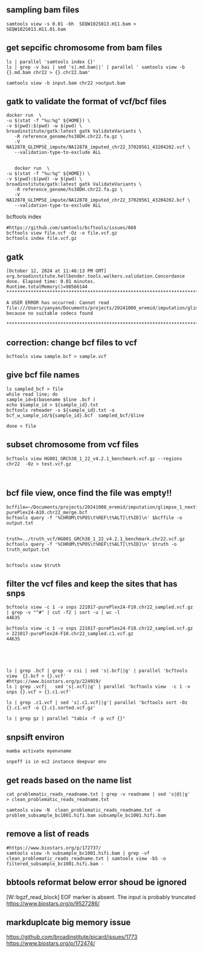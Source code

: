 

## sampling bam files
```
samtools view -s 0.01 -bh  SEQW102S013.H11.bam > SEQW102S013.H11.01.bam
```

## get sepcific chromosome from bam files
```
ls | parallel 'samtools index {}'
ls | grep -v bai | sed 's|.md.bam||' | parallel ' samtools view -b {}.md.bam chr22 > {}.chr22.bam'

samtools view -b input.bam chr22 >output.bam
```



## gatk to validate the format of vcf/bcf files
```
docker run  \
-u $(stat -f "%u:%g" ${HOME}) \
-v $(pwd):$(pwd) -w $(pwd) \
broadinstitute/gatk:latest gatk ValidateVariants \
   -R reference_genome/hs38DH.chr22.fa.gz \
   -V NA12878_GLIMPSE_impute/NA12878_imputed_chr22_37020561_43204202.vcf \
   --validation-type-to-exclude ALL
   
   
   docker run  \
-u $(stat -f "%u:%g" ${HOME}) \
-v $(pwd):$(pwd) -w $(pwd) \
broadinstitute/gatk:latest gatk ValidateVariants \
   -R reference_genome/hs38DH.chr22.fa.gz \
   -V NA12878_GLIMPSE_impute/NA12878_imputed_chr22_37020561_43204202.bcf \
   --validation-type-to-exclude ALL

```



bcftools index
```
#https://github.com/samtools/bcftools/issues/668
bcftools view file.vcf -Oz -o file.vcf.gz
bcftools index file.vcf.gz
```


## gatk
```
[October 12, 2024 at 11:46:13 PM GMT] org.broadinstitute.hellbender.tools.walkers.validation.Concordance done. Elapsed time: 0.01 minutes.
Runtime.totalMemory()=98566144
***********************************************************************

A USER ERROR has occurred: Cannot read file:///Users/yanyan/Documents/projects/20241008_eremid/imputation/glimpse_1_nextflow/glimpse_sample_out/115M_zac_E02.chr22.01_sampled.bcf because no suitable codecs found

***********************************************************************

```

## correction: change bcf files to vcf
```
bcftools view sample.bcf > sample.vcf
```


## give bcf file names

```
ls sampled_bcf > file
while read line; do
sample_id=$(basename $line .bcf ) 
echo $sample_id > ${sample_id}.txt
bcftools reheader -s ${sample_id}.txt -o  bcf_w_sample_id/${sample_id}.bcf  sampled_bcf/$line

done < file

```



## subset chromosome from vcf files
```
bcftools view HG001_GRCh38_1_22_v4.2.1_benchmark.vcf.gz --regions chr22  -Oz > test.vcf.gz



```


## bcf file view, once find the file was empty!!
```
bcffile=~/Documents/projects/20241008_eremid/imputation/glimpse_1_nextflow_working_retry/glimpse_ligate_out/221017-purePlex24-A10.chr22_merge.bcf
bcftools query -f '%CHROM\t%POS\t%REF\t%ALT[\t%ID]\n' $bcffile -o output.txt


truth=../truth_vcf/HG001_GRCh38_1_22_v4.2.1_benchmark.chr22.vcf.gz
bcftools query -f '%CHROM\t%POS\t%REF\t%ALT[\t%ID]\n' $truth -o truth_output.txt


bcftools view $truth

```


## filter the vcf files and keep the sites that has snps
```
bcftools view -c 1 -v snps 221017-purePlex24-F10.chr22_sampled.vcf.gz | grep -v "^#" | cut -f2 | sort -u | wc -l
44635

bcftools view -c 1 -v snps 221017-purePlex24-F10.chr22_sampled.vcf.gz  > 221017-purePlex24-F10.chr22_sampled.c1.vcf.gz
44635





ls | grep .bcf | grep -v csi | sed 's|.bcf||g' | parallel 'bcftools view  {}.bcf > {}.vcf'
#https://www.biostars.org/p/224919/
ls | grep .vcf|   sed 's|.vcf||g' | parallel 'bcftools view  -c 1 -v snps {}.vcf > {}.c1.vcf'

ls | grep .c1.vcf | sed 's|.c1.vcf||g'| parallel 'bcftools sort -Oz {}.c1.vcf -o {}.c1.sorted.vcf.gz'

ls | grep gz | parallel "tabix -f -p vcf {}"

```


## snpsift environ
```
mamba activate myenvname

snpeff is in ec2 instance deepvar env
```


## get reads based on the name list
```
cat problematic_reads_readname.txt | grep -v readname | sed 's|@||g'  > clean_problematic_reads_readname.txt

samtools view -N  clean_problematic_reads_readname.txt -o problem_subsample_bc1001.hifi.bam subsample_bc1001.hifi.bam

```

## remove a list of reads
```
#https://www.biostars.org/p/172737/
samtools view -h subsample_bc1001.hifi.bam | grep -vf clean_problematic_reads_readname.txt | samtools view -bS -o filtered_subsample_bc1001.hifi.bam -
```

## bbtools reformat below error shoud be ignored
[W::bgzf_read_block] EOF marker is absent. The input is probably truncated
https://www.biostars.org/p/9527286/


## markduplcate big memory issue

https://github.com/broadinstitute/picard/issues/1773
https://www.biostars.org/p/172474/